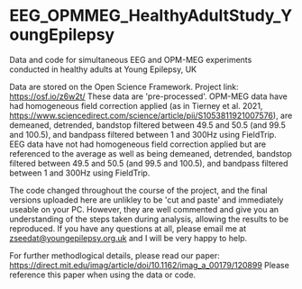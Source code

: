 # EEG_OPMMEG_HealthyAdultStudy_YoungEpilepsy
Data and code for simultaneous EEG and OPM-MEG experiments conducted in healthy adults at Young Epilepsy, UK

Data are stored on the Open Science Framework. Project link: https://osf.io/z6w2t/
These data are 'pre-processed'. OPM-MEG data have had homogeneous field correction applied (as in Tierney et al. 2021, https://www.sciencedirect.com/science/article/pii/S1053811921007576), are demeaned, detrended, bandstop filtered between 49.5 and 50.5 (and 99.5 and 100.5), and bandpass filtered between 1 and 300Hz using FieldTrip. EEG data have not had homogeneous field correction applied but are referenced to the average as well as being demeaned, detrended, bandstop filtered between 49.5 and 50.5 (and 99.5 and 100.5), and bandpass filtered between 1 and 300Hz using FieldTrip.

The code changed throughout the course of the project, and the final versions uploaded here are unlikley to be 'cut and paste' and immediately useable on your PC. However, they are well commented and give you an understanding of the steps taken during analysis, allowing the results to be reproduced. If you have any questions at all, please email me at zseedat@youngepilepsy.org.uk and I will be very happy to help. 

For further methodlogical details, please read our paper: https://direct.mit.edu/imag/article/doi/10.1162/imag_a_00179/120899
Please reference this paper when using the data or code.


